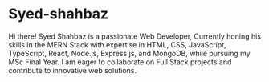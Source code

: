 # Syed-shahbaz
Hi there! Syed Shahbaz is a passionate Web Developer, Currently honing his skills in the MERN Stack  with expertise in HTML, CSS, JavaScript, TypeScript, React, Node.js, Express.js, and MongoDB, while pursuing my MSc Final Year. I am eager to collaborate on Full Stack projects and contribute to innovative web solutions.
